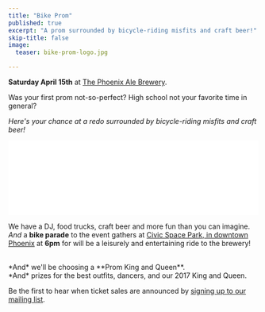 ```yaml
---
title: "Bike Prom"
published: true
excerpt: "A prom surrounded by bicycle-riding misfits and craft beer!"
skip-title: false
image:
  teaser: bike-prom-logo.jpg

---
```


**Saturday April 15th** at [The Phoenix Ale Brewery](http://phoenixale.com/).

Was your first prom not-so-perfect?
High school not your favorite time in general?

*Here's your chance at a redo surrounded by bicycle-riding misfits and craft beer!*

<div class="show-phone">
<!-- LightWidget WIDGET --><script src="//lightwidget.com/widgets/lightwidget.js"></script><iframe src="//lightwidget.com/widgets/894ed7363f7e53f6aafc9e0cb9f0a9e2.html" id="lightwidget_894ed7363f" name="lightwidget_894ed7363f"  scrolling="no" allowtransparency="true" class="lightwidget-widget" style="width: 100%; border: 0; overflow: hidden;"></iframe>
</div>

We have a DJ, food trucks, craft beer and more fun than you can imagine.
<br>
*And* a **bike parade** to the event gathers at [Civic Space Park, in downtown Phoenix](https://goo.gl/maps/yLyc4PMKCjr) at **6pm** for will be a leisurely and entertaining ride to the brewery!

<br>
*And* we'll be choosing a **Prom King and Queen**.
<br>
*And* prizes for the best outfits, dancers, and our 2017 King and Queen.
<br>

Be the first to hear when ticket sales are announced by [signing up to our mailing list](http://www.phoenixspokespeople.org/contact/).
